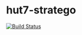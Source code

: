 # hut7-stratego
[![Build Status](https://travis-ci.org/step-batch-7/hut7-stratego.svg?branch=master)](https://travis-ci.org/step-batch-7/hut7-stratego)
